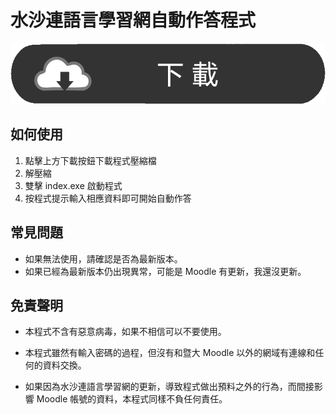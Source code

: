 # 水沙連語言學習網自動作答程式

[![下載](https://github.com/micr0dust/image_saves/raw/master/img/button/btn-dl-black-ch.png?raw=true "下載")](https://github.com/micr0dust/NCNU-SDG-auto-complete/releases/download/v2.1.1/NCNU-SDG-auto-complete.zip)

## 如何使用

1. 點擊上方下載按鈕下載程式壓縮檔
2. 解壓縮
3. 雙擊 index.exe 啟動程式
4. 按程式提示輸入相應資料即可開始自動作答

## 常見問題

- 如果無法使用，請確認是否為最新版本。
- 如果已經為最新版本仍出現異常，可能是 Moodle 有更新，我還沒更新。

## 免責聲明

- 本程式不含有惡意病毒，如果不相信可以不要使用。

- 本程式雖然有輸入密碼的過程，但沒有和暨大 Moodle 以外的網域有連線和任何的資料交換。

- 如果因為水沙連語言學習網的更新，導致程式做出預料之外的行為，而間接影響 Moodle 帳號的資料，本程式同樣不負任何責任。
